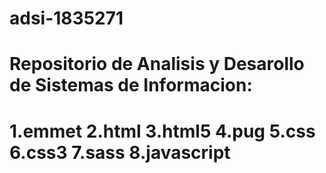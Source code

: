# adsi-1835271
Repositorio de Analisis y Desarollo de Sistemas de Informacion:
===============================================================
1.emmet
2.html
3.html5
4.pug
5.css
6.css3
7.sass
8.javascript
===============================================================